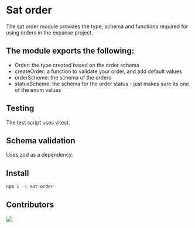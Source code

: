 # Sat order
The sat order module provides the type, schema and functions required for using orders in the expanse project.

## The module exports the following:
- Order: the type created based on the order schema
- createOrder: a function to validate your order, and add default values
- orderScheme: the schema of the orders
- statusScheme: the schema for the order status - just makes sure its one of the enum values

## Testing
The test script uses vitest.

## Schema validation
Uses zod as a dependency.

## Install
```sh
npm i -S sat-order
```

## Contributors
<a href="https://github.com/expanse-zero/sat-order/graphs/contributors">
  <img src="https://contrib.rocks/image?repo=expanse-zero/sat-order" />
</a>
